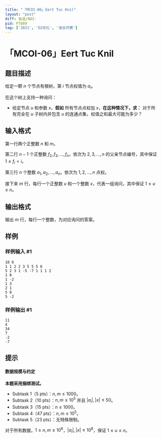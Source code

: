 ```yaml
---
title: "「MCOI-06」Eert Tuc Knil"
layout: "post"
diff: 省选/NOI-
pid: P7889
tag: ['2021', 'O2优化', '洛谷月赛']
---
```

# 「MCOI-06」Eert Tuc Knil
## 题目描述

给定一颗 $n$ 个节点有根树，第 $i$ 节点权值为 $a_i$。

在这个树上支持一种询问：

 - 给定节点 $u$ 和参数 $x$，**假如** 所有节点点权加 $x$，**在这种情况下，求：** 对于所有完全在 $u$ 子树内并包含 $u$ 的连通点集，权值之和最大可能为多少？
## 输入格式

第一行两个正整数 $n$ 和 $m$。

第二行 $n-1$ 个正整数 $f_2,f_3,\dots,f_n$，依次为 $2,3,\dots,n$ 的父亲节点编号，其中保证 $1\le f_i<i$。

第三行 $n$ 个整数 $a_1,a_2,\dots,a_n$，依次为 $1,2,\dots,n$ 点权。

接下来 $m$ 行，每行一个正整数 $u$ 和一个整数 $x$，代表一组询问，其中保证 $1\le u\le n$。
## 输出格式

输出 $m$ 行，每行一个整数，为对应询问的答案。
## 样例

### 样例输入 #1
```
10 6
1 1 2 2 3 5 5 5 6
5 2 3 1 -5 -7 1 1 1 2
1 0
1 -2
1 3
2 1
5 0
5 -2
```
### 样例输出 #1
```
11
4
34
7
-2
-7
```
## 提示

#### 数据规模与约定

**本题采用捆绑测试。**

 - Subtask 1（5 pts）：$n,m\le 1000$。
 - Subtask 2（10 pts）：$n,m\le 10^5$ 并且 $|a_i|,|x|\le 50$。
 - Subtask 3（15 pts）：$n\le 1000$。
 - Subtask 4（47 pts）：$n,m\le 10^5$。
 - Subtask 5（23 pts）：无特殊限制。

对于所有数据，$1\le n,m\le 10^6$，$|a_i|,|x|\le 10^8$，保证 $1\le u\le n$。
